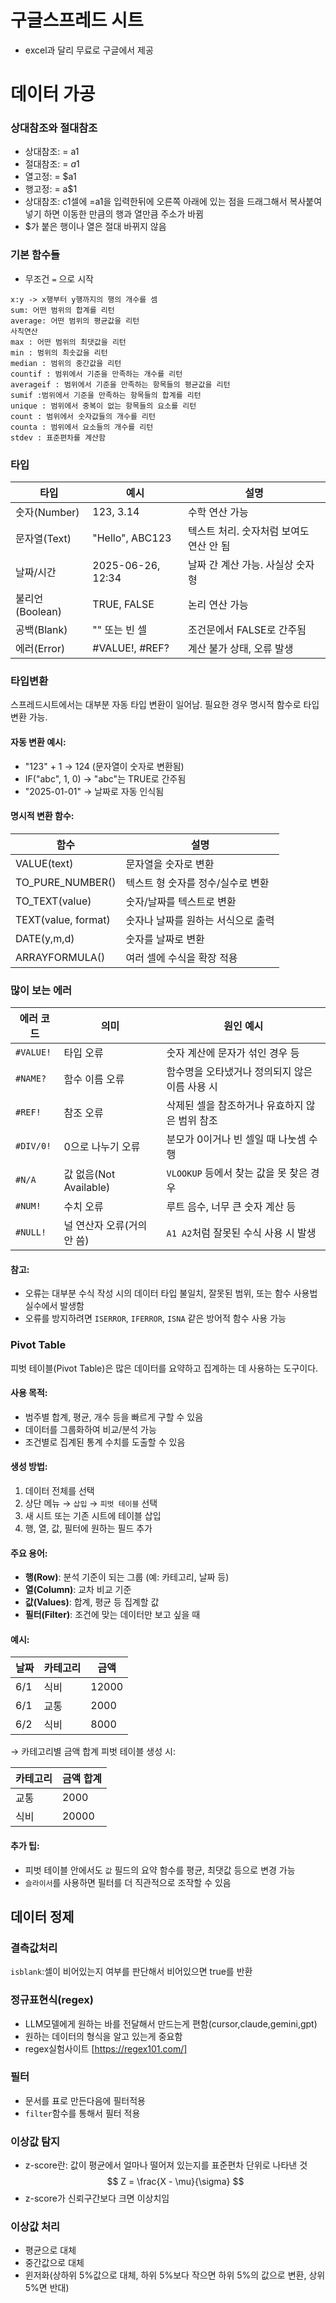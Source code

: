 # 구글스프레드 시트
- excel과 달리 무료로 구글에서 제공

# 데이터 가공
### 상대참조와 절대참조
- 상대참조: = a1
- 절대참조: = $a$1
- 열고정: = $a1
- 행고정: = a$1
- 상대참조: c1셀에 =a1을 입력한뒤에 오른쪽 아래에 있는 점을 드래그해서 복사붙여넣기 하면 이동한 만큼의 행과 열만큼 주소가 바뀜
- $가 붙은 행이나 열은 절대 바뀌지 않음

### 기본 함수들
- 무조건 `=` 으로 시작

```
x:y -> x행부터 y행까지의 행의 개수를 셈
sum: 어떤 범위의 합계를 리턴
average: 어떤 범위의 평균값을 리턴
사칙연산
max : 어떤 범위의 최댓값을 리턴
min : 범위의 최솟값을 리턴
median : 범위의 중간값을 리턴
countif : 범위에서 기준을 만족하는 개수를 리턴
averageif : 범위에서 기준을 만족하는 항목들의 평균값을 리턴
sumif :범위에서 기준을 만족하는 항목들의 합계를 리턴
unique : 범위에서 중복이 없는 항목들의 요소를 리턴
count : 범위에서 숫자값들의 개수를 리턴
counta : 범위에서 요소들의 개수를 리턴
stdev : 표준편차를 계산함
 ```

### 타입
| 타입        | 예시            | 설명                                  |
|-------------|------------------|---------------------------------------|
| 숫자(Number) | 123, 3.14         | 수학 연산 가능                         |
| 문자열(Text) | "Hello", ABC123  | 텍스트 처리. 숫자처럼 보여도 연산 안 됨 |
| 날짜/시간   | 2025-06-26, 12:34 | 날짜 간 계산 가능. 사실상 숫자형      |
| 불리언(Boolean) | TRUE, FALSE     | 논리 연산 가능                         |
| 공백(Blank) | "" 또는 빈 셀      | 조건문에서 FALSE로 간주됨              |
| 에러(Error) | #VALUE!, #REF?    | 계산 불가 상태, 오류 발생             |

### 타입변환
스프레드시트에서는 대부분 자동 타입 변환이 일어남. 필요한 경우 명시적 함수로 타입 변환 가능.

#### 자동 변환 예시:
- "123" + 1 → 124 (문자열이 숫자로 변환됨)
- IF("abc", 1, 0) → "abc"는 TRUE로 간주됨
- "2025-01-01" → 날짜로 자동 인식됨

#### 명시적 변환 함수:

| 함수               | 설명                                 |
|--------------------|--------------------------------------|
| VALUE(text)        | 문자열을 숫자로 변환                |
| TO_PURE_NUMBER()   | 텍스트 형 숫자를 정수/실수로 변환   |
| TO_TEXT(value)     | 숫자/날짜를 텍스트로 변환           |
| TEXT(value, format)| 숫자나 날짜를 원하는 서식으로 출력  |
| DATE(y,m,d)        | 숫자를 날짜로 변환                   |
| ARRAYFORMULA()     | 여러 셀에 수식을 확장 적용           |
### 많이 보는 에러

| 에러 코드    | 의미                           | 원인 예시 |
|--------------|--------------------------------|-----------|
| `#VALUE!`    | 타입 오류                       | 숫자 계산에 문자가 섞인 경우 등 |
| `#NAME?`     | 함수 이름 오류                  | 함수명을 오타냈거나 정의되지 않은 이름 사용 시 |
| `#REF!`      | 참조 오류                       | 삭제된 셀을 참조하거나 유효하지 않은 범위 참조 |
| `#DIV/0!`    | 0으로 나누기 오류               | 분모가 0이거나 빈 셀일 때 나눗셈 수행 |
| `#N/A`       | 값 없음(Not Available)          | `VLOOKUP` 등에서 찾는 값을 못 찾은 경우 |
| `#NUM!`      | 수치 오류                       | 루트 음수, 너무 큰 숫자 계산 등 |
| `#NULL!`     | 널 연산자 오류(거의 안 씀)      | `A1 A2`처럼 잘못된 수식 사용 시 발생 |

#### 참고:
- 오류는 대부분 수식 작성 시의 데이터 타입 불일치, 잘못된 범위, 또는 함수 사용법 실수에서 발생함
- 오류를 방지하려면 `ISERROR`, `IFERROR`, `ISNA` 같은 방어적 함수 사용 가능


### Pivot Table

피벗 테이블(Pivot Table)은 많은 데이터를 요약하고 집계하는 데 사용하는 도구이다.

#### 사용 목적:
- 범주별 합계, 평균, 개수 등을 빠르게 구할 수 있음
- 데이터를 그룹화하여 비교/분석 가능
- 조건별로 집계된 통계 수치를 도출할 수 있음

#### 생성 방법:
1. 데이터 전체를 선택
2. 상단 메뉴 → `삽입` → `피벗 테이블` 선택
3. 새 시트 또는 기존 시트에 테이블 삽입
4. 행, 열, 값, 필터에 원하는 필드 추가

#### 주요 용어:
- **행(Row)**: 분석 기준이 되는 그룹 (예: 카테고리, 날짜 등)
- **열(Column)**: 교차 비교 기준
- **값(Values)**: 합계, 평균 등 집계할 값
- **필터(Filter)**: 조건에 맞는 데이터만 보고 싶을 때

#### 예시:
| 날짜 | 카테고리 | 금액 |
|------|----------|------|
| 6/1  | 식비     | 12000 |
| 6/1  | 교통     | 2000  |
| 6/2  | 식비     | 8000  |

→ 카테고리별 금액 합계 피벗 테이블 생성 시:

| 카테고리 | 금액 합계 |
|----------|-----------|
| 교통     | 2000      |
| 식비     | 20000     |

#### 추가 팁:
- 피벗 테이블 안에서도 `값` 필드의 요약 함수를 평균, 최댓값 등으로 변경 가능
- `슬라이서`를 사용하면 필터를 더 직관적으로 조작할 수 있음


## 데이터 정제
### 결측값처리
`isblank`:셀이 비어있는지 여부를 판단해서 비어있으면 true를 반환

### 정규표현식(regex)
- LLM모델에게 원하는 바를 전달해서 만드는게 편함(cursor,claude,gemini,gpt)
- 원하는 데이터의 형식을 알고 있는게 중요함
- regex실험사이트 [https://regex101.com/]

### 필터
- 문서를 표로 만든다음에 필터적용
- `filter`함수를 통해서 필터 적용

### 이상값 탐지
- z-score란: 값이 평균에서 얼마나 떨어져 있는지를 표준편차 단위로 나타낸 것  
  $$
  Z = \frac{X - \mu}{\sigma}
  $$
- z-score가 신뢰구간보다 크면 이상치임

### 이상값 처리
- 평균으로 대체
- 중간값으로 대체
- 윈저화(상하위 5%값으로 대체, 하위 5%보다 작으면 하위 5%의 값으로 변환, 상위 5%면 반대)

